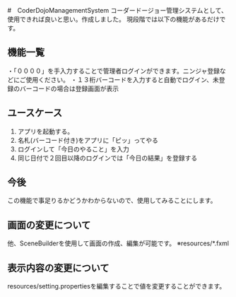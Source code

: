 #　CoderDojoManagementSystem
コーダードージョー管理システムとして、使用できれば良いと思い。作成しました。
現段階では以下の機能があるだけです。

## 機能一覧
・「００００」を手入力することで管理者ログインができます。ニンジャ登録などにご使用ください。
・１３桁バーコードを入力すると自動でログイン、未登録のバーコードの場合は登録画面が表示

## ユースケース

1. アプリを起動する。
2. 名札(バーコード付き)をアプリに「ピッ」ってやる
3. ログインして「今日のやること」を入力
4. 同じ日付で２回目以降のログインでは「今日の結果」を登録する

## 今後
この機能で事足りるかどうかわからないので、使用してみることにします。

## 画面の変更について
他、SceneBuilderを使用して画面の作成、編集が可能です。
※resources/*.fxml

## 表示内容の変更について
resources/setting.propertiesを編集することで値を変更することができます。
